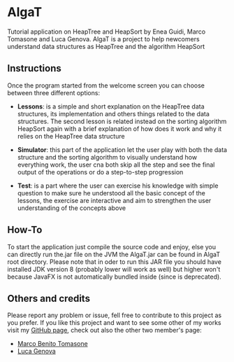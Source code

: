 # AlgaT
Tutorial application on HeapTree and HeapSort by Enea Guidi, Marco Tomasone and Luca Genova.
AlgaT is a project to help newcomers understand data structures as HeapTree and the algorithm HeapSort

## Instructions
Once the program started from the welcome screen you can choose between three different options:
  * **Lessons**: is a simple and short explanation on the HeapTree data structures, its implementation and others things related to the data structures. The second lesson is related instead on the sorting algorithm HeapSort again with a brief explanation of how does it work and why it relies on the HeapTree data structure
  
  * **Simulator**: this part of the application let the user play with both the data structure and the sorting algorithm to visually understand how everything work, the user cna both skip all the step and see the final output of the operations or do a step-to-step progression
  
  * **Test**: is a part where the user can exercise his knowledge with simple question to make sure he understood all the basic concept of the lessons, the exercise are interactive and aim to strengthen the user understanding of the concepts above

## How-To
To start the application just compile the source code and enjoy, else you can directly run the.jar file on the JVM the AlgaT.jar can be found in AlgaT root directory.
Please note that in oder to run this JAR file you should have installed JDK version 8 (probably lower will work as well) but higher won't because JavaFX is not automatically bundled inside (since is deprecated).

## Others and credits
Please report any problem or issue, fell free to contribute to this project as you prefer. If you like this project and want to see some other of my works visit my [GitHub page](https://github.com/Horny-Milf-Near-You), check out also the other two member's page:
  * [Marco Benito Tomasone](https://github.com/MarcoTomasone)
  * [Luca Genova](https://github.com/Lucajett99)
